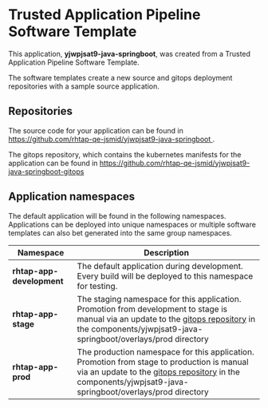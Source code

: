 # Trusted Application Pipeline Software Template

This application, **yjwpjsat9-java-springboot**, was created from a Trusted Application Pipeline Software Template.

The software templates create a new source and gitops deployment repositories with a sample source application. 

## Repositories

The source code for your application can be found in [https://github.com/rhtap-qe-jsmid/yjwpjsat9-java-springboot ](https://github.com/rhtap-qe-jsmid/yjwpjsat9-java-springboot ).
 
The gitops repository, which contains the kubernetes manifests for the application can be found in 
[https://github.com/rhtap-qe-jsmid/yjwpjsat9-java-springboot-gitops ](https://github.com/rhtap-qe-jsmid/yjwpjsat9-java-springboot-gitops ) 

## Application namespaces 

The default application will be found in the following namespaces. Applications can be deployed into unique namespaces or multiple software templates can also bet generated into the same group namespaces.  

|  Namespace   |  Description   |  
| -------- | -------- |   
| **rhtap-app-development** | The default application during development. Every build will be deployed to this namespace for testing. | 
| **rhtap-app-stage** | The staging namespace for this application. Promotion from development to stage is manual via an update to the [gitops repository](https://github.com/rhtap-qe-jsmid/yjwpjsat9-java-springboot-gitops ) in the components/yjwpjsat9-java-springboot/overlays/prod directory |  
| **rhtap-app-prod** | The production namespace for this application. Promotion from stage to production is manual via an update to the [gitops repository](https://github.com/rhtap-qe-jsmid/yjwpjsat9-java-springboot-gitops ) in the components/yjwpjsat9-java-springboot/overlays/prod directory | 